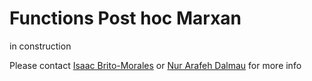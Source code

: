# Functions Post hoc Marxan

in construction

Please contact [Isaac Brito-Morales](i.britomorales@uq.edu.au) or [Nur Arafeh Dalmau](n.arafehdalmau@uq.net.au) for more info
